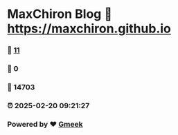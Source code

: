 # MaxChiron Blog :link: https://maxchiron.github.io 
### :page_facing_up: [11](https://maxchiron.github.io/tag.html) 
### :speech_balloon: 0 
### :hibiscus: 14703 
### :alarm_clock: 2025-02-20 09:21:27 
### Powered by :heart: [Gmeek](https://github.com/Meekdai/Gmeek)
